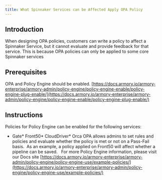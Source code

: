 ```yaml
---
title: What Spinnaker Services can be Affected Apply OPA Policy
---
```


## Introduction
When designing OPA policies, customers can write a policy to affect a Spinnaker Service, but it cannot evaluate and provide feedback for that service.
This is because OPA policies can only be applied to some core Spinnaker services

## Prerequisites
OPA and Policy Engine should be enabled. [https://docs.armory.io/armory-enterprise/armory-admin/policy-engine/policy-engine-enable/policy-engine-plug-enable/](https://docs.armory.io/armory-enterprise/armory-admin/policy-engine/policy-engine-enable/policy-engine-plug-enable/)

## Instructions
Policies for Policy Engine can be enabled for the following services:
* Gate* Front50* CloudDriver* Orca
OPA allows admins to set rules and policies and evaluate whether the policy is met or not on a Pass-Fail basis. 
As an example, a policy applied on Front50 will affect whether a pipeline can be saved.   For more Policy Engine information, please visit our Docs site
[https://docs.armory.io/armory-enterprise/armory-admin/policy-engine/policy-engine-use/example-policies/](https://docs.armory.io/armory-enterprise/armory-admin/policy-engine/policy-engine-use/example-policies/)

